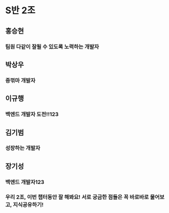# S반 2조

## 홍승현
### 팀원 다같이 잘될 수 있도록 노력하는 개발자

## 박상우
### 중꺾마 개발자

## 이규행
### 백엔드 개발자 도전!!123

## 김기범
### 성장하는 개발자

## 장기성
### 백엔드 개발자123

### 우리 2조, 이번 챕터동안 잘 해봐요! 서로 궁금한 점들은 꼭 바로바로 물어보고, 지식공유하기!
